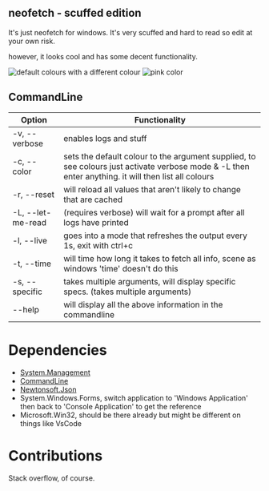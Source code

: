 ## neofetch - scuffed edition
It's just neofetch for windows. It's very scuffed and hard to read so edit at your own risk.

however, it looks cool and has some decent functionality.

![default colours](https://media.discordapp.net/attachments/989233326973915139/989233349266665543/unknown.png)
with a different colour
![pink color](https://media.discordapp.net/attachments/989233326973915139/989233511686877214/unknown.png?width=1093&height=609)

## CommandLine

|Option| Functionality |
|--|--|
| -v, --verbose | enables logs and stuff |
| -c, --color | sets the default colour to the argument supplied, to see colours just activate verbose mode & -L then enter anything. it will then list all colours |
| -r, --reset | will reload all values that aren't likely to change that are cached |
| -L, --let-me-read | (requires verbose) will wait for a prompt after all logs have printed |
| -l, --live | goes into a mode that refreshes the output every 1s, exit with ctrl+c |
| -t, --time | will time how long it takes to fetch all info, scene as windows 'time' doesn't do this |
| -s, --specific | takes multiple arguments, will display specific specs. (takes multiple arguments) |
| --help | will display all the above information in the commandline |

# Dependencies

 - [System.Management](https://www.nuget.org/packages/System.Management/)
 - [CommandLine](https://github.com/commandlineparser/commandline)
 - [Newtonsoft.Json](https://www.newtonsoft.com/json)
 - System.Windows.Forms, switch application to 'Windows Application' then back to 'Console Application' to get the reference
 - Microsoft.Win32, should be there already but might be different on things like VsCode

# Contributions
 Stack overflow, of course.

